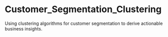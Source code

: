 # Customer_Segmentation_Clustering
Using clustering algorithms for customer segmentation to derive actionable business insights.
